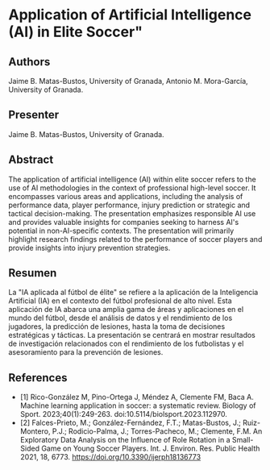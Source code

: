 # Application of Artificial Intelligence (AI) in Elite Soccer"

## Authors

Jaime B. Matas-Bustos, University of Granada, Antonio M. Mora-García, University of Granada.

## Presenter

Jaime B. Matas-Bustos, University of Granada.

## Abstract

The application of artificial intelligence (AI) within elite soccer refers to the use of AI methodologies in the context of professional high-level soccer. It encompasses various areas and applications, including the analysis of performance data, player performance, injury prediction or strategic and tactical decision-making. The presentation emphasizes responsible AI use and provides valuable insights for companies seeking to harness AI's potential in non-AI-specific contexts. The presentation will primarily highlight research findings related to the performance of soccer players and provide insights into injury prevention strategies.

## Resumen

La "IA aplicada al fútbol de élite" se refiere a la aplicación de la Inteligencia Artificial (IA) en el contexto del fútbol profesional de alto nivel. Esta aplicación de IA abarca una amplia gama de áreas y aplicaciones en el mundo del fútbol, desde el análisis de datos y el rendimiento de los jugadores, la predicción de lesiones, hasta la toma de decisiones estratégicas y tácticas. La presentación se centrará en mostrar resultados de investigación relacionados con el rendimiento de los futbolistas y el asesoramiento para la prevención de lesiones.

## References

- [1] Rico-González M, Pino-Ortega J, Méndez A, Clemente FM, Baca A. Machine learning application in soccer: a systematic review. Biology of Sport. 2023;40(1):249-263. doi:10.5114/biolsport.2023.112970.
- [2] Falces-Prieto, M.; González-Fernández, F.T.; Matas-Bustos, J.; Ruiz-Montero, P.J.; Rodicio-Palma, J.; Torres-Pacheco, M.; Clemente, F.M. An Exploratory Data Analysis on the Influence of Role Rotation in a Small-Sided Game on Young Soccer Players. Int. J. Environ. Res. Public Health 2021, 18, 6773. https://doi.org/10.3390/ijerph18136773
